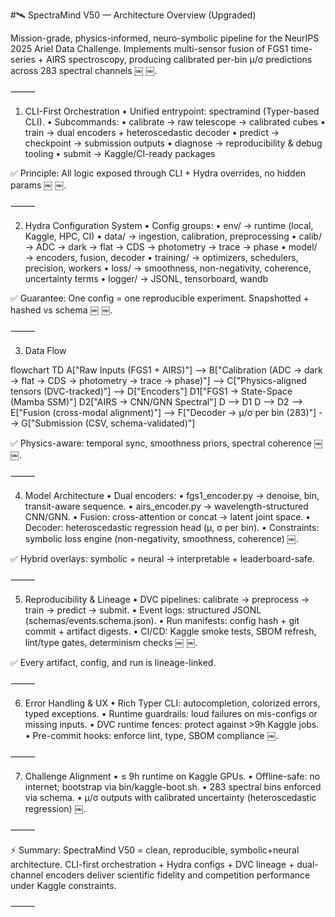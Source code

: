 #🛰️ SpectraMind V50 — Architecture Overview (Upgraded)

Mission-grade, physics-informed, neuro-symbolic pipeline for the NeurIPS 2025 Ariel Data Challenge.
Implements multi-sensor fusion of FGS1 time-series + AIRS spectroscopy, producing calibrated per-bin μ/σ predictions across 283 spectral channels ￼ ￼.

⸻

1. CLI-First Orchestration
	•	Unified entrypoint: spectramind (Typer-based CLI).
	•	Subcommands:
	•	calibrate → raw telescope → calibrated cubes
	•	train → dual encoders + heteroscedastic decoder
	•	predict → checkpoint → submission outputs
	•	diagnose → reproducibility & debug tooling
	•	submit → Kaggle/CI-ready packages

✅ Principle: All logic exposed through CLI + Hydra overrides, no hidden params ￼ ￼.

⸻

2. Hydra Configuration System
	•	Config groups:
	•	env/ → runtime (local, Kaggle, HPC, CI)
	•	data/ → ingestion, calibration, preprocessing
	•	calib/ → ADC → dark → flat → CDS → photometry → trace → phase
	•	model/ → encoders, fusion, decoder
	•	training/ → optimizers, schedulers, precision, workers
	•	loss/ → smoothness, non-negativity, coherence, uncertainty terms
	•	logger/ → JSONL, tensorboard, wandb

✅ Guarantee: One config = one reproducible experiment. Snapshotted + hashed vs schema ￼ ￼.

⸻

3. Data Flow

flowchart TD
    A["Raw Inputs (FGS1 + AIRS)"]
      --> B["Calibration (ADC → dark → flat → CDS → photometry → trace → phase)"]
      --> C["Physics-aligned tensors (DVC-tracked)"]
      --> D["Encoders"]
          D1["FGS1 → State-Space (Mamba SSM)"]
          D2["AIRS → CNN/GNN Spectral"]
          D --> D1
          D --> D2
      --> E["Fusion (cross-modal alignment)"]
      --> F["Decoder → μ/σ per bin (283)"]
      --> G["Submission (CSV, schema-validated)"]

✅ Physics-aware: temporal sync, smoothness priors, spectral coherence ￼ ￼.

⸻

4. Model Architecture
	•	Dual encoders:
	•	fgs1_encoder.py → denoise, bin, transit-aware sequence.
	•	airs_encoder.py → wavelength-structured CNN/GNN.
	•	Fusion: cross-attention or concat → latent joint space.
	•	Decoder: heteroscedastic regression head (μ, σ per bin).
	•	Constraints: symbolic loss engine (non-negativity, smoothness, coherence) ￼.

✅ Hybrid overlays: symbolic + neural → interpretable + leaderboard-safe.

⸻

5. Reproducibility & Lineage
	•	DVC pipelines: calibrate → preprocess → train → predict → submit.
	•	Event logs: structured JSONL (schemas/events.schema.json).
	•	Run manifests: config hash + git commit + artifact digests.
	•	CI/CD: Kaggle smoke tests, SBOM refresh, lint/type gates, determinism checks ￼ ￼.

✅ Every artifact, config, and run is lineage-linked.

⸻

6. Error Handling & UX
	•	Rich Typer CLI: autocompletion, colorized errors, typed exceptions.
	•	Runtime guardrails: loud failures on mis-configs or missing inputs.
	•	DVC runtime fences: protect against >9h Kaggle jobs.
	•	Pre-commit hooks: enforce lint, type, SBOM compliance ￼.

⸻

7. Challenge Alignment
	•	≤ 9h runtime on Kaggle GPUs.
	•	Offline-safe: no internet; bootstrap via bin/kaggle-boot.sh.
	•	283 spectral bins enforced via schema.
	•	μ/σ outputs with calibrated uncertainty (heteroscedastic regression) ￼.

⸻

⚡ Summary:
SpectraMind V50 = clean, reproducible, symbolic+neural architecture.
CLI-first orchestration + Hydra configs + DVC lineage + dual-channel encoders deliver scientific fidelity and competition performance under Kaggle constraints.

⸻